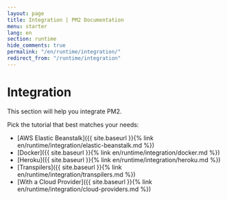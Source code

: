 ```yaml
---
layout: page
title: Integration | PM2 Documentation
menu: starter
lang: en
section: runtime
hide_comments: true
permalink: "/en/runtime/integration/"
redirect_from: "/runtime/integration"
---
```


# Integration

This section will help you integrate PM2.

Pick the tutorial that best matches your needs:

- [AWS Elastic Beanstalk]({{ site.baseurl }}{% link en/runtime/integration/elastic-beanstalk.md %})
- [Docker]({{ site.baseurl }}{% link en/runtime/integration/docker.md %})
- [Heroku]({{ site.baseurl }}{% link en/runtime/integration/heroku.md %})
- [Transpilers]({{ site.baseurl }}{% link en/runtime/integration/transpilers.md %})
- [With a Cloud Provider]({{ site.baseurl }}{% link en/runtime/integration/cloud-providers.md %})
